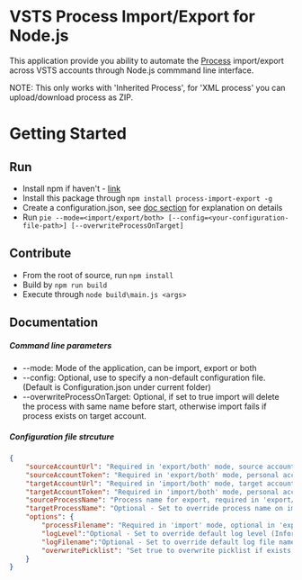 # VSTS Process Import/Export for Node.js

This application provide you ability to automate the [Process](https://docs.microsoft.com/en-us/vsts/work/customize/process/manage-process?view=vsts) import/export across VSTS accounts through Node.js commmand line interface.

NOTE: This only works with 'Inherited Process', for 'XML process' you can upload/download process as ZIP. 

 
# Getting Started

## Run

- Install npm if haven't - [link](https://www.npmjs.com/get-npm)
- Install this package through `npm install process-import-export -g` 
- Create a configuration.json, see [doc section](#documentation) for explanation on details 
- Run `pie --mode=<import/export/both> [--config=<your-configuration-file-path>] [--overwriteProcessOnTarget]`
  
## Contribute

- From the root of source, run `npm install`
- Build by `npm run build`
- Execute through `node build\main.js <args>`

## Documentation
##### Command line parameters
- --mode: Mode of the application, can be import, export or both 
- --config: Optional, use to specify a non-default configuration file. (Default is Configuration.json under current folder)
- --overwriteProcessOnTarget: Optional, if set to true import will delete the process with same name before start, otherwise import fails if process exists on target account. 
##### Configuration file strcuture
``` json
{
    "sourceAccountUrl": "Required in 'export/both' mode, source account url.",
    "sourceAccountToken": "Required in 'export/both' mode, personal access token for source account.",
    "targetAccountUrl": "Required in 'import/both' mode, target account url.",
    "targetAccountToken": "Required in 'import/both' mode, personal access token for target account.",
    "sourceProcessName": "Process name for export, required in 'export/both' mode and not used in 'import' mode.",
    "targetProcessName": "Optional - Set to override process name on import.",
    "options": {
        "processFilename": "Required in 'import' mode, optional in 'export/both' mode to override default process export file name.",
        "logLevel":"Optional - Set to override default log level (Information), possible values are 'Verbose'/'Information'/'Warning'/'Error'.",
        "logFilename":"Optional - Set to override default log file name",
        "overwritePicklist": "Set true to overwrite picklist if exists on target, otherwise import will fail if picklist exists but different from source."
    }
}
```